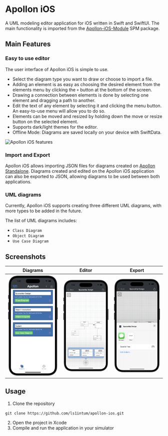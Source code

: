 # Apollon iOS

A UML modeling editor application for iOS written in Swift and SwiftUI. The main functionality is imported from the [Apollon-iOS-Module](https://github.com/ls1intum/apollon-ios-module) SPM package.

## Main Features
### Easy to use editor
The user interface of Apollon iOS is simple to use. 
-   Select the diagram type you want to draw or choose to import a file.
-   Adding an element is as easy as choosing the desired element from the elements menu by clicking the `+` button at the bottom of the screen.
-   Drawing a connection between elements is done by selecting one element and dragging a path to another.
-   Edit the text of any element by selecting it and clicking the menu button. An easy-to-use menu will allow you to do so.
-   Elements can be moved and resized by holding down the move or resize button on the selected element.
-   Supports dark/light themes for the editor.
-   Offline Mode: Diagrams are saved locally on your device with SwiftData.

<img src="/Documentation/Apollon-iOS-Demo.gif" alt="Apollon iOS features" width="300"/>

### Import and Export
Apollon iOS allows importing JSON files for diagrams created on [Apollon Standalone](https://apollon.ase.in.tum.de).
Diagrams created and edited on the Apollon iOS application can also be exported to JSON, allowing diagrams to be used between both applications.

### UML diagrams
Currently, Apollon iOS supports creating three different UML diagrams, with more types to be added in the future.

The list of UML diagrams includes:
-   `Class Diagram`
-   `Object Diagram`
-   `Use Case Diagram`

## Screenshots
| Diagrams | Editor | Export |
|    :---:    |    :---:    |    :---:    |
| <img src="/Documentation/Screenshots/Diagrams-Screenshot.png" width="300"/> | <img src="/Documentation/Screenshots/Editor-Screenshot.png" width="300"/> | <img src="/Documentation/Screenshots/Share-Screenshot.png" width="300"/> |

## Usage
1. Clone the repository
```
git clone https://github.com/ls1intum/apollon-ios.git
```
2. Open the project in Xcode
3. Compile and run the application in your simulator
